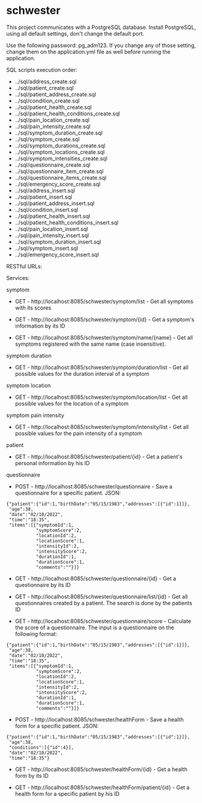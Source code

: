 # schwester

This project communicates with a PostgreSQL database. Install PostgreSQL, using all default settings, don't change the default port. 

Use the following password: pg_adm123. If you change any of those setting, change them on the application.yml file as well before running the application.


SQL scripts execution order:

* ../sql/address_create.sql
* ../sql/patient_create.sql
* ../sql/patient_address_create.sql
* ../sql/condition_create.sql
* ../sql/patient_health_create.sql
* ../sql/patient_health_conditions_create.sql
* ../sql/pain_location_create.sql
* ../sql/pain_intensity_create.sql
* ../sql/symptom_duration_create.sql
* ../sql/symptom_create.sql
* ../sql/symptom_durations_create.sql
* ../sql/symptom_locations_create.sql
* ../sql/symptom_intensities_create.sql
* ../sql/questionnaire_create.sql
* ../sql/questionnaire_item_create.sql
* ../sql/questionnaire_items_create.sql
* ../sql/emergency_score_create.sql
* ../sql/address_insert.sql
* ../sql/patient_insert.sql
* ../sql/patient_address_insert.sql
* ../sql/condition_insert.sql
* ../sql/patient_health_insert.sql
* ../sql/patient_health_conditions_insert.sql
* ../sql/pain_location_insert.sql
* ../sql/pain_intensity_insert.sql
* ../sql/symptom_duration_insert.sql
* ../sql/symptom_insert.sql
* ../sql/emergency_score_insert.sql


RESTful URLs:

Services:

symptom
- GET - http://localhost:8085/schwester/symptom/list - Get all symptoms with its scores

- GET - http://localhost:8085/schwester/symptom/{id} - Get a symptom's information by its ID

- GET - http://localhost:8085/schwester/symptom/name/{name} - Get all symptoms registered with the same name (case insensitive).

symptom duration
- GET - http://localhost:8085/schwester/symptom/duration/list - Get all possible values for the duration interval of a symptom

symptom location
- GET - http://localhost:8085/schwester/symptom/location/list - Get all possible values for the location of a symptom

symptom pain intensity
- GET - http://localhost:8085/schwester/symptom/intensity/list - Get all possible values for the pain intensity of a symptom

patient
- GET - http://localhost:8085/schwester/patient/{id} - Get a patient's personal information by his ID

questionnaire
- POST - http://localhost:8085/schwester/questionnaire - Save a questionnaire for a specific patient. JSON:

```
{"patient":{"id":1,"birthDate":"05/15/1983","addresses":[{"id":1}]},
 "age":38,
 "date":"02/10/2022",
 "time":"18:35",
 "items":[{"symptomId":1,
           "symptomScore":2,
           "locationId":2,
           "locationScore":1,
           "intensityId":2,
           "intensityScore":2,
           "durationId":1,
           "durationScore":1,
           "comments":""}]}
 ```

- GET - http://localhost:8085/schwester/questionnaire/{id} - Get a questionnaire by its ID

- GET - http://localhost:8085/schwester/questionnaire/list/{id} - Get all questionnaires created by a patient. The search is done by the patients ID

- GET - http://localhost:8085/schwester/questionnaire/score - Calculate the score of a questionnaire. The input is a questionnaire on the following format:

```
{"patient":{"id":1,"birthDate":"05/15/1983","addresses":[{"id":1}]},
 "age":38,
 "date":"02/10/2022",
 "time":"18:35",
 "items":[{"symptomId":1,
           "symptomScore":2,
           "locationId":2,
           "locationScore":1,
           "intensityId":2,
           "intensityScore":2,
           "durationId":1,
           "durationScore":1,
           "comments":""}]}
 ```

- POST - http://localhost:8085/schwester/healthForm - Save a health form for a specific patient. JSON:

```
{"patient":{"id":1,"birthDate":"05/15/1983","addresses":[{"id":1}]},
 "age":38,
 "conditions":[{"id":4}],
 "date":"02/10/2022",
 "time":"18:35"}
 ```

- GET - http://localhost:8085/schwester/healthForm/{id} - Get a health form by its ID

- GET - http://localhost:8085/schwester/healthForm/patient/{id} - Get a health form for a specific patient by his ID

